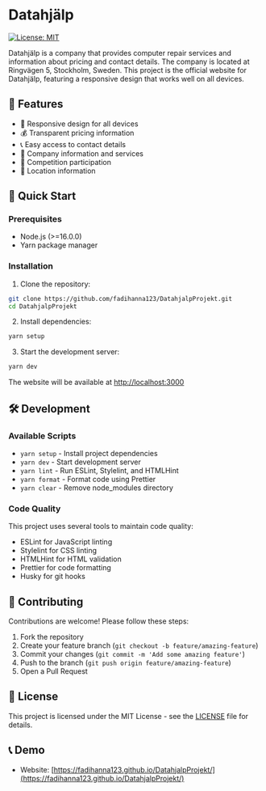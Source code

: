 # Datahjälp

[![License: MIT](https://img.shields.io/badge/License-MIT-yellow.svg)](https://opensource.org/licenses/MIT)

Datahjälp is a company that provides computer repair services and information about pricing and contact details. The company is located at Ringvägen 5, Stockholm, Sweden. This project is the official website for Datahjälp, featuring a responsive design that works well on all devices.

## 🌟 Features

- 📱 Responsive design for all devices
- 💰 Transparent pricing information
- 📞 Easy access to contact details
- 🎯 Company information and services
- 🎁 Competition participation
- 🏢 Location information

## 🚀 Quick Start

### Prerequisites

- Node.js (>=16.0.0)
- Yarn package manager

### Installation

1. Clone the repository:
```bash
git clone https://github.com/fadihanna123/DatahjalpProjekt.git
cd DatahjalpProjekt
```

2. Install dependencies:
```bash
yarn setup
```

3. Start the development server:
```bash
yarn dev
```

The website will be available at [http://localhost:3000](http://localhost:3000)

## 🛠️ Development

### Available Scripts

- `yarn setup` - Install project dependencies
- `yarn dev` - Start development server
- `yarn lint` - Run ESLint, Stylelint, and HTMLHint
- `yarn format` - Format code using Prettier
- `yarn clear` - Remove node_modules directory

### Code Quality

This project uses several tools to maintain code quality:
- ESLint for JavaScript linting
- Stylelint for CSS linting
- HTMLHint for HTML validation
- Prettier for code formatting
- Husky for git hooks

## 🤝 Contributing

Contributions are welcome! Please follow these steps:

1. Fork the repository
2. Create your feature branch (`git checkout -b feature/amazing-feature`)
3. Commit your changes (`git commit -m 'Add some amazing feature'`)
4. Push to the branch (`git push origin feature/amazing-feature`)
5. Open a Pull Request

## 📝 License

This project is licensed under the MIT License - see the [LICENSE](LICENSE) file for details.

## 📞 Demo

- Website: [https://fadihanna123.github.io/DatahjalpProjekt/](https://fadihanna123.github.io/DatahjalpProjekt/)